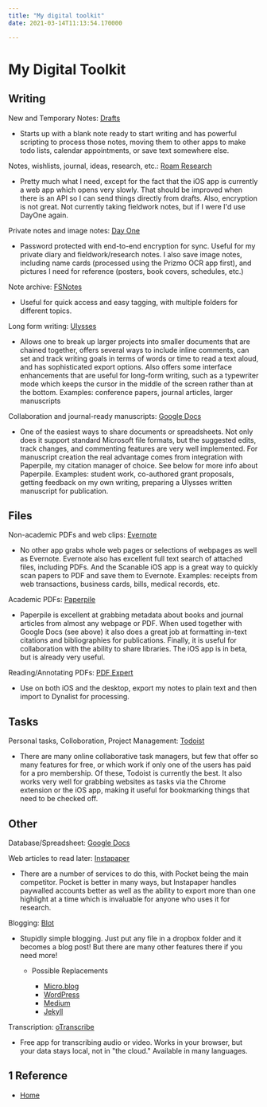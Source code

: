 ```yaml
---
title: "My digital toolkit"
date: 2021-03-14T11:13:54.170000

---
```


# My Digital Toolkit

## Writing

New and Temporary Notes: [Drafts](https://getdrafts.com/)

* Starts up with a blank note ready to start writing and has powerful scripting to process those notes, moving them to other apps to make todo lists, calendar appointments, or save text somewhere else.

Notes, wishlists, journal, ideas, research, etc.: [Roam Research](https://roamresearch.com/)

* Pretty much what I need, except for the fact that the iOS app is currently a web app which opens very slowly. That should be improved when there is an API so I can send things directly from drafts. Also, encryption is not great. Not currently taking fieldwork notes, but if I were I'd use DayOne again.

Private notes and image notes: [Day One](https://dayoneapp.com/) 

* Password protected with end-to-end encryption for sync. Useful for my private diary and fieldwork/research notes. I also save image notes, including name cards (processed using the Prizmo OCR app first), and pictures I need for reference (posters, book covers, schedules, etc.) 

Note archive: [FSNotes](https://fsnot.es/)

* Useful for quick access and easy tagging, with multiple folders for different topics.

Long form writing: [Ulysses](https://ulysses.app/) 

* Allows one to break up larger projects into smaller documents that are chained together, offers several ways to include inline comments, can set and track writing goals in terms of words or time to read a text aloud, and has sophisticated export options. Also offers some interface enhancements that are useful for long-form writing, such as a typewriter mode which keeps the cursor in the middle of the screen rather than at the bottom. Examples: conference papers, journal articles, larger manuscripts

Collaboration and journal-ready manuscripts: [Google Docs](https://www.google.com/docs/about/) 

* One of the easiest ways to share documents or spreadsheets. Not only does it support standard Microsoft file formats, but the suggested edits, track changes, and commenting features are very well implemented. For manuscript creation the real advantage comes from integration with Paperpile, my citation manager of choice. See below for more info about Paperpile. Examples: student work, co-authored grant proposals, getting feedback on my own writing, preparing a Ulysses written manuscript for publication.

## Files

Non-academic PDFs and web clips: [Evernote](https://evernote.com/) 

* No other app grabs whole web pages or selections of webpages as well as Evernote. Evernote also has excellent full text search of attached files, including PDFs. And the Scanable iOS app is a great way to quickly scan papers to PDF and save them to Evernote. Examples: receipts from web transactions, business cards, bills, medical records, etc.

Academic PDFs: [Paperpile](https://paperpile.com/app)

* Paperpile is excellent at grabbing metadata about books and journal articles from almost any webpage or PDF. When used together with Google Docs (see above) it also does a great job at formatting in-text citations and bibliographies for publications. Finally, it is useful for collaboration with the ability to share libraries. The iOS app is in beta, but is already very useful. 

Reading/Annotating PDFs: [PDF Expert](https://pdfexpert.com/)

* Use on both iOS and the desktop, export my notes to plain text and then import to Dynalist for processing.

## Tasks

Personal tasks, Colloboration, Project Management: [Todoist](https://todoist.com) 

* There are many online collaborative task managers, but few that offer so many features for free, or which work if only one of the users has paid for a pro membership. Of these, Todoist is currently the best. It also works very well for grabbing websites as tasks via the Chrome extension or the iOS app, making it useful for bookmarking things that need to be checked off. 

## Other

Database/Spreadsheet: [Google Docs](https://www.google.com/docs/about/) 

Web articles to read later: [Instapaper](https://www.instapaper.com) 

* There are a number of services to do this, with Pocket being the main competitor. Pocket is better in many ways, but Instapaper handles paywalled accounts better as well as the ability to export more than one highlight at a time which is invaluable for anyone who uses it for research. 

Blogging: [Blot](https://blot.im/)

* Stupidly simple blogging. Just put any file in a dropbox folder and it becomes a blog post! But there are many other features there if you need more!

    - Possible Replacements

        + [Micro.blog](https://micro.blog/)
        + [WordPress](https://wordpress.com/)
        + [Medium](https://medium.com/)
        + [Jekyll](https://jekyllrb.com/docs/github-pages/)

Transcription: [oTranscribe](https://otranscribe.com/)

* Free app for transcribing audio or video. Works in your browser, but your data stays local, not in "the cloud." Available in many languages.

<div markdown="1" class="roam-backrefs">

## 1 Reference

- [Home](/digitalgarden/)

</div>